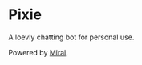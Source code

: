 # Pixie

A loevly chatting bot for personal use.

Powered by [Mirai](https://github.com/mamoe/mirai).